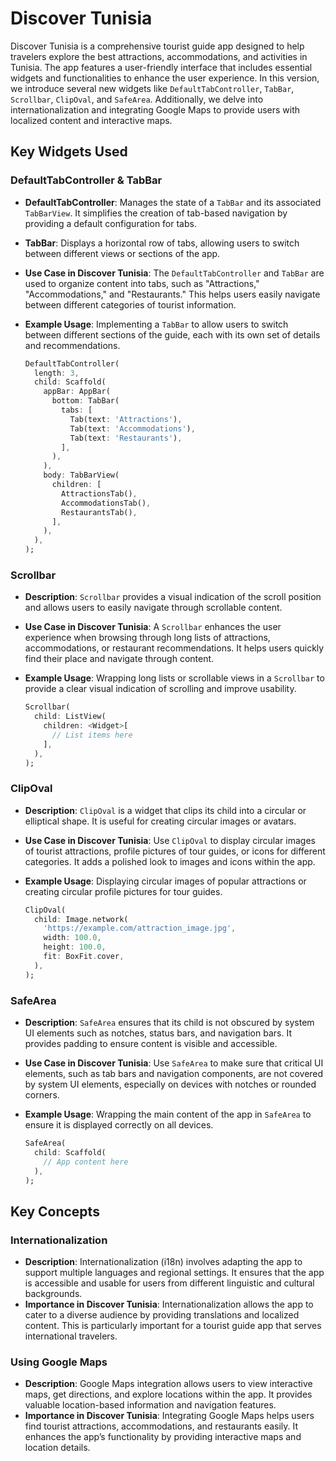 # Discover Tunisia

Discover Tunisia is a comprehensive tourist guide app designed to help travelers explore the best attractions, accommodations, and activities in Tunisia. The app features a user-friendly interface that includes essential widgets and functionalities to enhance the user experience. In this version, we introduce several new widgets like `DefaultTabController`, `TabBar`, `Scrollbar`, `ClipOval`, and `SafeArea`. Additionally, we delve into internationalization and integrating Google Maps to provide users with localized content and interactive maps.

## Key Widgets Used

### DefaultTabController & TabBar
- **DefaultTabController**: Manages the state of a `TabBar` and its associated `TabBarView`. It simplifies the creation of tab-based navigation by providing a default configuration for tabs.
- **TabBar**: Displays a horizontal row of tabs, allowing users to switch between different views or sections of the app.
- **Use Case in Discover Tunisia**: The `DefaultTabController` and `TabBar` are used to organize content into tabs, such as "Attractions," "Accommodations," and "Restaurants." This helps users easily navigate between different categories of tourist information.
- **Example Usage**: Implementing a `TabBar` to allow users to switch between different sections of the guide, each with its own set of details and recommendations.

  ```dart
  DefaultTabController(
    length: 3,
    child: Scaffold(
      appBar: AppBar(
        bottom: TabBar(
          tabs: [
            Tab(text: 'Attractions'),
            Tab(text: 'Accommodations'),
            Tab(text: 'Restaurants'),
          ],
        ),
      ),
      body: TabBarView(
        children: [
          AttractionsTab(),
          AccommodationsTab(),
          RestaurantsTab(),
        ],
      ),
    ),
  );
  ```

### Scrollbar
- **Description**: `Scrollbar` provides a visual indication of the scroll position and allows users to easily navigate through scrollable content.
- **Use Case in Discover Tunisia**: A `Scrollbar` enhances the user experience when browsing through long lists of attractions, accommodations, or restaurant recommendations. It helps users quickly find their place and navigate through content.
- **Example Usage**: Wrapping long lists or scrollable views in a `Scrollbar` to provide a clear visual indication of scrolling and improve usability.

  ```dart
  Scrollbar(
    child: ListView(
      children: <Widget>[
        // List items here
      ],
    ),
  );
  ```

### ClipOval
- **Description**: `ClipOval` is a widget that clips its child into a circular or elliptical shape. It is useful for creating circular images or avatars.
- **Use Case in Discover Tunisia**: Use `ClipOval` to display circular images of tourist attractions, profile pictures of tour guides, or icons for different categories. It adds a polished look to images and icons within the app.
- **Example Usage**: Displaying circular images of popular attractions or creating circular profile pictures for tour guides.

  ```dart
  ClipOval(
    child: Image.network(
      'https://example.com/attraction_image.jpg',
      width: 100.0,
      height: 100.0,
      fit: BoxFit.cover,
    ),
  );
  ```

### SafeArea
- **Description**: `SafeArea` ensures that its child is not obscured by system UI elements such as notches, status bars, and navigation bars. It provides padding to ensure content is visible and accessible.
- **Use Case in Discover Tunisia**: Use `SafeArea` to make sure that critical UI elements, such as tab bars and navigation components, are not covered by system UI elements, especially on devices with notches or rounded corners.
- **Example Usage**: Wrapping the main content of the app in `SafeArea` to ensure it is displayed correctly on all devices.

  ```dart
  SafeArea(
    child: Scaffold(
      // App content here
    ),
  );
  ```

## Key Concepts

### Internationalization
- **Description**: Internationalization (i18n) involves adapting the app to support multiple languages and regional settings. It ensures that the app is accessible and usable for users from different linguistic and cultural backgrounds.
- **Importance in Discover Tunisia**: Internationalization allows the app to cater to a diverse audience by providing translations and localized content. This is particularly important for a tourist guide app that serves international travelers.


### Using Google Maps
- **Description**: Google Maps integration allows users to view interactive maps, get directions, and explore locations within the app. It provides valuable location-based information and navigation features.
- **Importance in Discover Tunisia**: Integrating Google Maps helps users find tourist attractions, accommodations, and restaurants easily. It enhances the app’s functionality by providing interactive maps and location details.

